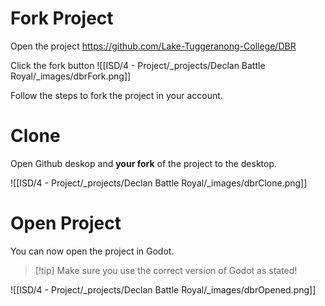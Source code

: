 
# Fork Project

Open the project
https://github.com/Lake-Tuggeranong-College/DBR

Click the fork button
![[ISD/4 - Project/_projects/Declan Battle Royal/_images/dbrFork.png]]

Follow the steps to fork the project in your account.
# Clone

Open Github deskop and **your fork** of the project to the desktop.

![[ISD/4 - Project/_projects/Declan Battle Royal/_images/dbrClone.png]]
# Open Project
You can now open the project in Godot.

> [!tip] Make sure you use the correct version of Godot as stated!

![[ISD/4 - Project/_projects/Declan Battle Royal/_images/dbrOpened.png]]